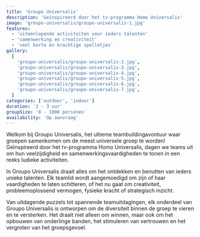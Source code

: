 ```yaml
---
title: 'Groupo Universalis'
description: 'Geïnspireerd door het tv-programma Homo Universalis'
image: 'groupo-universalis/groupo-universalis-1.jpg'
features:
  - 'uiteenlopende activiteiten voor ieders talenten'
  - 'samenwerking en creativiteit'
  - 'veel korte en krachtige spelletjes'
gallery:
  [
    'groupo-universalis/groupo-universalis-2.jpg',
    'groupo-universalis/groupo-universalis-3.jpg',
    'groupo-universalis/groupo-universalis-4.jpg',
    'groupo-universalis/groupo-universalis-5.jpg',
    'groupo-universalis/groupo-universalis-6.jpg',
    'groupo-universalis/groupo-universalis-7.jpg',
  ]
categories: ['outdoor', 'indoor']
duration: '2 - 3 uur'
groupSize: '8 - 1000 personen'
availability: 'Op aanvraag'
---
```


Welkom bij Groupo Universalis, het ultieme teambuildingavontuur waar groepen samenkomen om de meest universele groep te worden! Geïnspireerd door het tv-programma Homo Universalis, dagen we teams uit om hun veelzijdigheid en samenwerkingsvaardigheden te tonen in een reeks ludieke activiteiten.

In Groupo Universalis draait alles om het ontdekken en benutten van ieders unieke talenten. Elk teamlid wordt aangemoedigd om zijn of haar vaardigheden te laten schitteren, of het nu gaat om creativiteit, probleemoplossend vermogen, fysieke kracht of strategisch inzicht.

Van uitdagende puzzels tot spannende teamuitdagingen, elk onderdeel van Groupo Universalis is ontworpen om de diversiteit binnen de groep te vieren en te versterken. Het draait niet alleen om winnen, maar ook om het opbouwen van onderlinge banden, het stimuleren van vertrouwen en het vergroten van het groepsgevoel.
